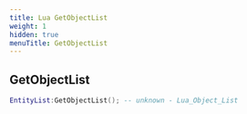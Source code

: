 ```yaml
---
title: Lua GetObjectList
weight: 1
hidden: true
menuTitle: GetObjectList
---
```

## GetObjectList
```lua
EntityList:GetObjectList(); -- unknown - Lua_Object_List
```